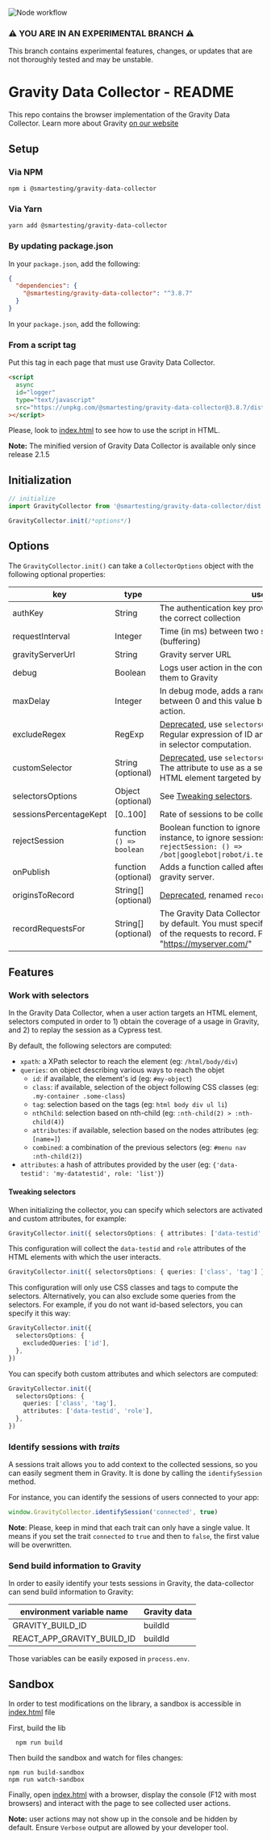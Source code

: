 ![Node workflow](https://github.com/Smartesting/gravity-data-collector/actions/workflows/node.js.yml/badge.svg)

### ⚠️ YOU ARE IN AN EXPERIMENTAL BRANCH ⚠️

This branch contains experimental features, changes, or updates that are not thoroughly tested and may be unstable.

# Gravity Data Collector - README

This repo contains the browser implementation of the Gravity Data Collector. Learn more about
Gravity [on our website](https://gravity-testing.com)

## Setup

### Via NPM

```console
npm i @smartesting/gravity-data-collector
```

### Via Yarn

```console
yarn add @smartesting/gravity-data-collector
```

### By updating package.json

In your `package.json`, add the following:

```json
{
  "dependencies": {
    "@smartesting/gravity-data-collector": "^3.8.7"
  }
}
```

In your `package.json`, add the following:

### From a script tag

Put this tag in each page that must use Gravity Data Collector.

```html
<script
  async
  id="logger"
  type="text/javascript"
  src="https://unpkg.com/@smartesting/gravity-data-collector@3.8.7/dist/gravity-logger-min.js"
></script>
```

Please, look to [index.html](sample/index.html) to see how to use the script in HTML.

**Note:** The minified version of Gravity Data Collector is available only since release 2.1.5

## Initialization

```typescript
// initialize
import GravityCollector from '@smartesting/gravity-data-collector/dist'

GravityCollector.init(/*options*/)
```

## Options

The `GravityCollector.init()` can take a `CollectorOptions` object with the following optional properties:

| key                    | type                     | use                                                                                                                                                                                             | default value                       |
| ---------------------- | ------------------------ | ----------------------------------------------------------------------------------------------------------------------------------------------------------------------------------------------- | ----------------------------------- |
| authKey                | String                   | The authentication key provided by Gravity to select the correct collection                                                                                                                     |                                     |
| requestInterval        | Integer                  | Time (in ms) between two sends to Gravity server (buffering)                                                                                                                                    | 5000                                |
| gravityServerUrl       | String                   | Gravity server URL                                                                                                                                                                              | https://api.gravity.smartesting.com |
| debug                  | Boolean                  | Logs user action in the console instead of sending them to Gravity                                                                                                                              | false                               |
| maxDelay               | Integer                  | In debug mode, adds a random delay (in ms) between 0 and this value before printing an user action.                                                                                             | 500                                 |
| excludeRegex           | RegExp                   | <u>Deprecated</u>, use <code>selectorsOptions</code> instead. <br/>Regular expression of ID and class names to ignore in selector computation.                                                  | null                                |
| customSelector         | String (optional)        | <u>Deprecated</u>, use <code>selectorsOptions</code> instead. <br/>The attribute to use as a selector if defined on an HTML element targeted by a user action.                                  | undefined                           |
| selectorsOptions       | Object (optional)        | See [Tweaking selectors](#tweaking-selectors).                                                                                                                                                  | undefined                           |
| sessionsPercentageKept | [0..100]                 | Rate of sessions to be collected                                                                                                                                                                | 100                                 |
| rejectSession          | function `() => boolean` | Boolean function to ignore session tracking. For instance, to ignore sessions from some bots:<br /><code>rejectSession: () => /bot&#124;googlebot&#124;robot/i.test(navigator.userAgent)</code> | `() => false`                       |
| onPublish              | function (optional)      | Adds a function called after each publish to the gravity server.                                                                                                                                | undefined                           |
| originsToRecord        | String[] (optional)      | <u>Deprecated</u>, renamed <code>recordRequestsFor</code>.                                                                                                                                      | undefined                           |
| recordRequestsFor      | String[] (optional)      | The Gravity Data Collector does not record requests by default. You must specify here the URL origin(s) of the requests to record. For example: "https://myserver.com/"                         | undefined                           |

## Features

### Work with selectors

In the Gravity Data Collector, when a user action targets an HTML element, selectors computed in order to 1) obtain
the coverage of a usage in Gravity, and 2) to replay the session as a Cypress test.

By default, the following selectors are computed:

- `xpath`: a XPath selector to reach the element (eg: `/html/body/div`)
- `queries`: on object describing various ways to reach the objet
  - `id`: if available, the element's id (eg: `#my-object`)
  - `class`: if available, selection of the object following CSS classes (eg: `.my-container .some-class`)
  - `tag`: selection based on the tags (eg: `html body div ul li`)
  - `nthChild`: selection based on nth-child (eg: `:nth-child(2) > :nth-child(4)`)
  - `attributes`: if available, selection based on the nodes attributes (eg: `[name=]`)
  - `combined`: a combination of the previous selectors (eg: `#menu nav :nth-child(2)`)
- `attributes`: a hash of attributes provided by the user (eg: `{'data-testid': 'my-datatestid', role: 'list'}`)

#### Tweaking selectors

When initializing the collector, you can specify which selectors are activated and custom attributes, for example:

```typescript
GravityCollector.init({ selectorsOptions: { attributes: ['data-testid', 'role'] } })
```

This configuration will collect the `data-testid` and `role` attributes of the HTML elements with which the user
interacts.

```typescript
GravityCollector.init({ selectorsOptions: { queries: ['class', 'tag'] } })
```

This configuration will only use CSS classes and tags to compute the selectors. Alternatively, you can also exclude some
queries from the selectors. For example, if you do not want id-based selectors, you can specify it this way:

```typescript
GravityCollector.init({
  selectorsOptions: {
    excludedQueries: ['id'],
  },
})
```

You can specify both custom attributes and which selectors are computed:

```typescript
GravityCollector.init({
  selectorsOptions: {
    queries: ['class', 'tag'],
    attributes: ['data-testid', 'role'],
  },
})
```

### Identify sessions with _traits_

A sessions trait allows you to add context to the collected sessions, so you can easily segment them in Gravity. It is
done by calling the `identifySession` method.

For instance, you can identify the sessions of users connected to your app:

```typescript
window.GravityCollector.identifySession('connected', true)
```

**Note**: Please, keep in mind that each trait can only have a single value. It means if you set the trait `connected`
to `true` and then to `false`, the first value will be overwritten.

### Send build information to Gravity

In order to easily identify your tests sessions in Gravity, the data-collector can send build information to Gravity:

| environment variable name  | Gravity data |
| -------------------------- | ------------ |
| GRAVITY_BUILD_ID           | buildId      |
| REACT_APP_GRAVITY_BUILD_ID | buildId      |

Those variables can be easily exposed in `process.env`.

## Sandbox

In order to test modifications on the library, a sandbox is accessible in [index.html](sample/index.html) file

First, build the lib

```shell
  npm run build
```

Then build the sandbox and watch for files changes:

```shell
npm run build-sandbox
npm run watch-sandbox
```

Finally, open [index.html](sample/index.html) with a browser, display the console (F12 with most browsers) and interact
with the page to see collected user actions.

**Note:** user actions may not show up in the console and be hidden by default. Ensure `Verbose` output are allowed by
your developer tool.
